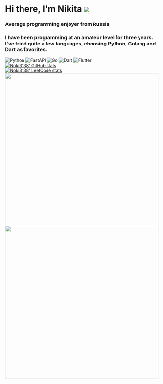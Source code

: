 # Hi there, I'm Nikita ![](https://github.com/blackcater/blackcater/raw/main/images/Hi.gif) 
### Average programming enjoyer from Russia
### I have been programming at an amateur level for three years. I've tried quite a few languages, choosing Python, Golang and Dart as favorites.
![Python](https://img.shields.io/badge/python-3670A0?style=for-the-badge&logo=python&logoColor=ffdd54) ![FastAPI](https://img.shields.io/badge/FastAPI-005571?style=for-the-badge&logo=fastapi)
![Go](https://img.shields.io/badge/go-%2300ADD8.svg?style=for-the-badge&logo=go&logoColor=white)
![Dart](https://img.shields.io/badge/dart-%230175C2.svg?style=for-the-badge&logo=dart&logoColor=white) ![Flutter](https://img.shields.io/badge/Flutter-%2302569B.svg?style=for-the-badge&logo=Flutter&logoColor=white)\
[![Noki3138' GitHub stats](https://github-readme-stats.vercel.app/api?username=noki3138)](https://github.com/anuraghazra/github-readme-stats)\
[![Noki3138' LeetCode stats](https://leetcode-stats-six.vercel.app/api?username=noki3138)](https://github.com/KnlnKS/leetcode-stats)\
<image src="https://wakatime.com/share/@8672bded-15c7-4eda-8706-48f793dfd44b/aec263e3-e88c-4893-8d93-82e53e8dc385.svg" height="500" />
<image src="https://wakatime.com/share/@8672bded-15c7-4eda-8706-48f793dfd44b/808693a6-43f3-4720-9159-f12566cd4c9d.svg" height="500" />
